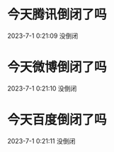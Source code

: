 # 今天腾讯倒闭了吗

2023-7-1 0:21:09 没倒闭

# 今天微博倒闭了吗

2023-7-1 0:21:10 没倒闭

# 今天百度倒闭了吗

2023-7-1 0:21:11 没倒闭

